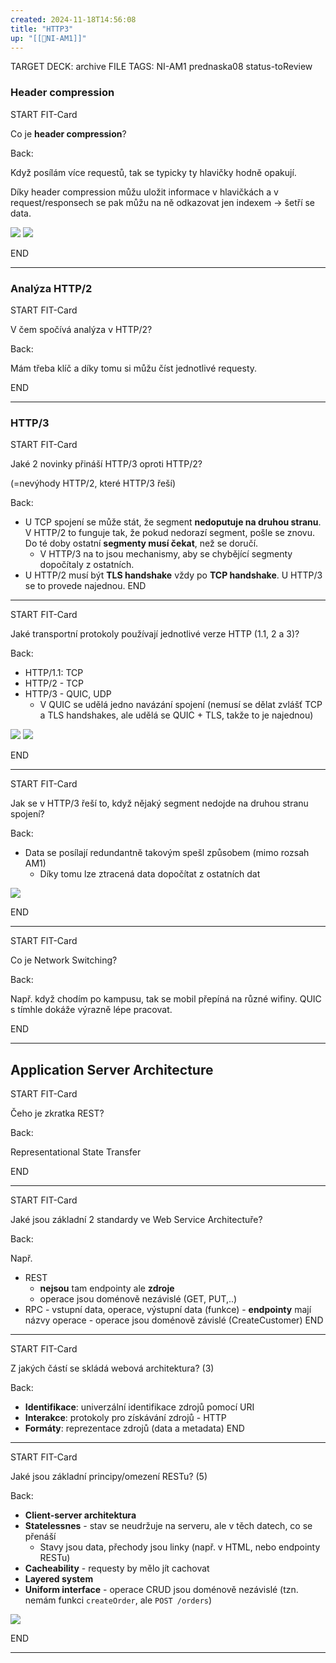 ```yaml
---
created: 2024-11-18T14:56:08
title: "HTTP3"
up: "[[📖NI-AM1]]"
---
```


TARGET DECK: archive
FILE TAGS: NI-AM1 prednaska08 status-toReview

### Header compression

START
FIT-Card

Co je **header compression**?

Back:

Když posílám více requestů, tak se typicky ty hlavičky hodně opakují.

Díky header compression můžu uložit informace v hlavičkách a v request/responsech se pak můžu na ně odkazovat jen indexem -> šetří se data.

<!-- DetailInfoStart -->

![](../../../Assets/Pasted%20image%2020241120144058.png)
![](../../../Assets/Pasted%20image%2020241120144110.png)

<!-- DetailInfoEnd -->
<!--ID: 1735205750000-->

END

---

### Analýza HTTP/2

START
FIT-Card

V čem spočívá analýza v HTTP/2?

Back:

Mám třeba klíč a díky tomu si můžu číst jednotlivé requesty.
<!--ID: 1735205750002-->

END

---

### HTTP/3

START
FIT-Card

Jaké 2 novinky přináší HTTP/3 oproti HTTP/2?

(=nevýhody HTTP/2, které HTTP/3 řeší)

Back:

- U TCP spojení se může stát, že segment **nedoputuje na druhou stranu**. V HTTP/2 to funguje tak, že pokud nedorazí segment, pošle se znovu. Do té doby ostatní **segmenty musí čekat**, než se doručí.
  - V HTTP/3 na to jsou mechanismy, aby se chybějící segmenty dopočítaly z ostatních.
- U HTTP/2 musí být **TLS handshake** vždy po **TCP handshake**. U HTTP/3 se to provede najednou.
  <!--ID: 1735205750004-->
  END

---

START
FIT-Card

Jaké transportní protokoly používají jednotlivé verze HTTP (1.1, 2 a 3)?

Back:

- HTTP/1.1: TCP
- HTTP/2 - TCP
- HTTP/3 - QUIC, UDP
  - V QUIC se udělá jedno navázání spojení (nemusí se dělat zvlášť TCP a TLS handshakes, ale udělá se QUIC + TLS, takže to je najednou)

<!-- ImageStart -->

![](../../../Assets/Pasted%20image%2020241120144907.png)
![](../../../Assets/Pasted%20image%2020241120144916.png)

<!-- ImageEnd -->
<!--ID: 1735205750007-->

END

---

START
FIT-Card

Jak se v HTTP/3 řeší to, když nějaký segment nedojde na druhou stranu spojení?

Back:

- Data se posílají redundantně takovým spešl způsobem (mimo rozsah AM1)
  - Díky tomu lze ztracená data dopočítat z ostatních dat

<!-- DetailInfoStart -->

![](../../../Assets/Pasted%20image%2020241120145145.png)

<!-- DetailInfoEnd -->
<!--ID: 1735205750010-->

END

---

START
FIT-Card

Co je Network Switching?

Back:

Např. když chodím po kampusu, tak se mobil přepíná na různé wifiny. QUIC s tímhle dokáže výrazně lépe pracovat.
<!--ID: 1735205750012-->

END

---

## Application Server Architecture

START
FIT-Card

Čeho je zkratka REST?

Back:

Representational State Transfer
<!--ID: 1735205750015-->

END

---

START
FIT-Card

Jaké jsou základní 2 standardy ve Web Service Architectuře?

Back:

Např.

- REST
  - **nejsou** tam endpointy ale **zdroje**
  - operace jsou doménově nezávislé (GET, PUT,..)
- RPC - vstupní data, operace, výstupní data (funkce) - **endpointy** mají názvy operace - operace jsou doménově závislé (CreateCustomer)
  <!--ID: 1735205750018-->
  END

---

START
FIT-Card

Z jakých částí se skládá webová architektura? (3)

Back:

- **Identifikace**: univerzální identifikace zdrojů pomocí URI
- **Interakce**: protokoly pro získávání zdrojů - HTTP
- **Formáty**: reprezentace zdrojů (data a metadata)
  <!--ID: 1735205750020-->
  END

---

START
FIT-Card

Jaké jsou základní principy/omezení RESTu? (5)

Back:

- **Client-server architektura**
- **Statelessnes** - stav se neudržuje na serveru, ale v těch datech, co se přenáší
  - Stavy jsou data, přechody jsou linky (např. v HTML, nebo endpointy RESTu)
- **Cacheability** - requesty by mělo jít cachovat
- **Layered system**
- **Uniform interface** - operace CRUD jsou doménově nezávislé (tzn. nemám funkci `createOrder`, ale `POST /orders`)

<!-- DetailInfoStart -->

![](../../../Assets/Pasted%20image%2020241120151248.png)

<!-- DetailInfoEnd -->
<!--ID: 1735205750023-->

END

---
